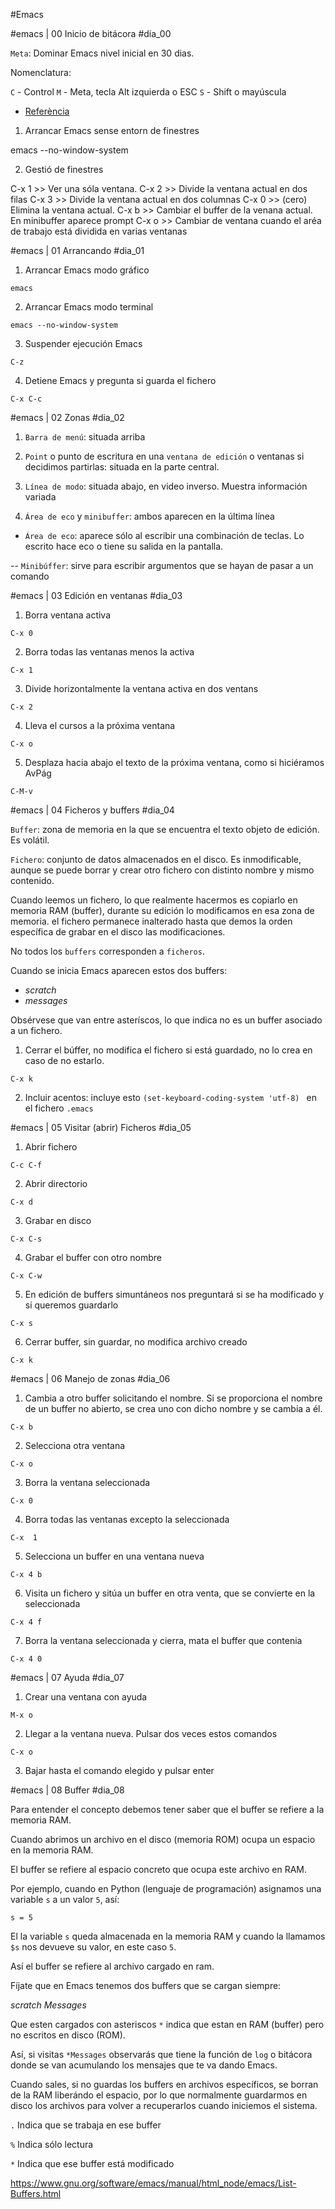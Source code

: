 #Emacs


#emacs | 00 Inicio de bitácora
#dia_00

`Meta`: Dominar Emacs nivel inicial en 30 dias.

Nomenclatura:

`C` - Control
`M` - Meta, tecla Alt izquierda o ESC
`S` - Shift o mayúscula

- [Referència](http://www.merlos.org/linux/2003/05/emacs.html)

1. Arrancar Emacs sense entorn de finestres

emacs --no-window-system

2. Gestió de finestres

C-x 1	>> Ver una sóla ventana.
C-x 2   >> Divide la ventana actual en dos filas
C-x 3   >> Divide la ventana actual en dos columnas
C-x 0   >> (cero) Elimina la ventana actual.
C-x b   >> Cambiar el buffer de la venana actual. En minibuffer aparece prompt
C-x o   >> Cambiar de ventana cuando el aréa de trabajo está dividida en 
           varias ventanas


#emacs | 01 Arrancando
#dia_01

1. Arrancar Emacs modo gráfico

`emacs`

2. Arrancar Emacs modo terminal

`emacs --no-window-system`

3. Suspender ejecución Emacs

`C-z`

4. Detiene Emacs y pregunta si guarda el fichero

`C-x C-c`

#emacs | 02 Zonas
#dia_02

1. `Barra de menú`: situada arriba

2. `Point` o punto de escritura en una `ventana de edición` o ventanas si decidimos partirlas: situada en la parte central.

3. `Línea de modo`: situada abajo, en video inverso. Muestra información variada

4. `Área de eco` y `minibuffer`: ambos aparecen en la última línea

- `Área de eco`: aparece sólo al escribir una combinación de teclas. Lo escrito hace eco o tiene su salida en la pantalla.

-- `Minibúffer`: sirve para escribir argumentos que se hayan de pasar a un comando

#emacs | 03 Edición en ventanas
#dia_03

1. Borra ventana activa 

`C-x 0`

2. Borra todas las ventanas menos la activa

`C-x 1`

3. Divide horizontalmente la ventana activa en dos ventans

`C-x 2`

4. Lleva el cursos a la próxima ventana

`C-x o`

5. Desplaza hacia abajo el texto de la próxima ventana, como si hiciéramos AvPág

`C-M-v`

#emacs | 04 Ficheros y buffers
#dia_04

`Buffer`: zona de memoria en la que se encuentra el texto objeto de edición. Es volátil.

`Fichero`: conjunto de datos almacenados en el disco. Es inmodificable, aunque se puede borrar y crear otro fichero con distinto nombre y mismo contenido.

Cuando leemos un fichero, lo que realmente hacermos es copiarlo en memoria RAM (buffer), durante su edición lo modificamos en esa zona de memoria. el fichero permanece inalterado hasta que demos la orden específica de grabar en el disco las modificaciones.

No todos los `buffers` corresponden a `ficheros`.

Cuando se inicia Emacs aparecen estos dos buffers:

- *scratch*
- *messages*

Obsérvese que van entre asteríscos, lo que indica no es un buffer asociado a un fichero.

1. Cerrar el búffer, no modifica el fichero si está guardado, no lo crea en caso de no estarlo.

`C-x k`

2. Incluir acentos: incluye esto `(set-keyboard-coding-system 'utf-8) ` en el fichero `.emacs`

#emacs | 05 Visitar (abrir) Ficheros
#dia_05

1. Abrir fichero

`C-c C-f`

2. Abrir directorio

`C-x d`

3. Grabar en disco

`C-x C-s`

4. Grabar el buffer con otro nombre

`C-x C-w`

5. En edición de buffers simuntáneos nos preguntará si se ha modificado y si queremos guardarlo

`C-x s`

6. Cerrar buffer, sin guardar, no modifica archivo creado

`C-x k`

#emacs | 06 Manejo de zonas
#dia_06

1. Cambia a otro buffer solicitando el nombre. Si se proporciona el nombre de un buffer no abierto, se crea uno con dicho nombre y se cambia a él.

`C-x b`

2. Selecciona otra ventana

`C-x o`

3. Borra la ventana seleccionada

`C-x 0`

4. Borra todas las ventanas excepto la seleccionada

`C-x  1`

5. Selecciona un buffer en una ventana nueva

`C-x 4 b`

6. Visita un fichero y sitúa un buffer en otra venta, que se convierte en la seleccionada

`C-x 4 f`

7. Borra la ventana seleccionada y cierra, mata el buffer que contenia

`C-x 4 0`

#emacs | 07 Ayuda
#dia_07

1. Crear una ventana con ayuda

`M-x o`

2. Llegar a la ventana nueva. Pulsar dos veces estos comandos

`C-x o`

3. Bajar hasta el comando elegido y pulsar enter

#emacs | 08 Buffer
#dia_08

Para entender el concepto debemos tener saber que el buffer se refiere a la memoria RAM.

Cuando abrimos un archivo en el disco (memoria ROM) ocupa un espacio en la memoria RAM.

El buffer se refiere al espacio concreto que ocupa este archivo en RAM.

Por ejemplo, cuando en Python (lenguaje de programación) asignamos una variable `s` a un valor `5`, así:

```
s = 5
```

El la variable `s` queda almacenada en la memoria RAM y cuando la llamamos `$s` nos devueve su valor, en este caso `5`.

Así el buffer se refiere al archivo cargado en ram.

Fíjate que en Emacs tenemos dos buffers que se cargan siempre:

*scratch*
*Messages*

Que esten cargados con asteriscos `*` indica que estan en RAM (buffer) pero no escritos en disco (ROM).

Así, si visitas `*Messages` observarás que tiene la función de `log` o bitácora donde se van acumulando los mensajes que te va dando Emacs.

Cuando sales, si no guardas los buffers en archivos específicos, se borran de la RAM liberándo el espacio, por lo que normalmente guardarmos en disco los archivos para volver a recuperarlos cuando iniciemos el sistema.

`.` Indica que se trabaja en ese buffer

`%` Indica sólo lectura

`*` Indica que ese buffer está modificado

https://www.gnu.org/software/emacs/manual/html_node/emacs/List-Buffers.html

